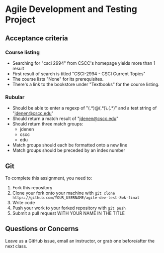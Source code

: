 # Agile Development and Testing Project

## Acceptance criteria
### Course listing
- Searching for "csci 2994" from CSCC's homepage yields more than 1 result
- First result of search is titled "CSCI-2994 - CSCI Current Topics"
- The course lists "None" for its prerequisites. 
- There's a link to the bookstore under "Textbooks" for the course listing.

### Rubular
- Should be able to enter a regexp of "(.\*)@(.\*)\\.(.*)" and a test string of "jdenen@cscc.edu"
- Should return a match result of "jdenen@cscc.edu"
- Should return three match groups:
  - jdenen
  - cscc
  - edu
- Match groups should each be formatted onto a new line
- Match groups should be preceded by an index number

## Git

To complete this assignment, you need to:

1. Fork this repository
2. Clone your fork onto your machine with `git clone https://github.com/YOUR_USERNAME/agile-dev-test-8wk-final`
3. Write code
4. Push your work to your forked repository with `git push`
5. Submit a pull request WITH YOUR NAME IN THE TITLE

## Questions or Concerns

Leave us a GitHub issue, email an instructor, or grab one before/after the next class.
